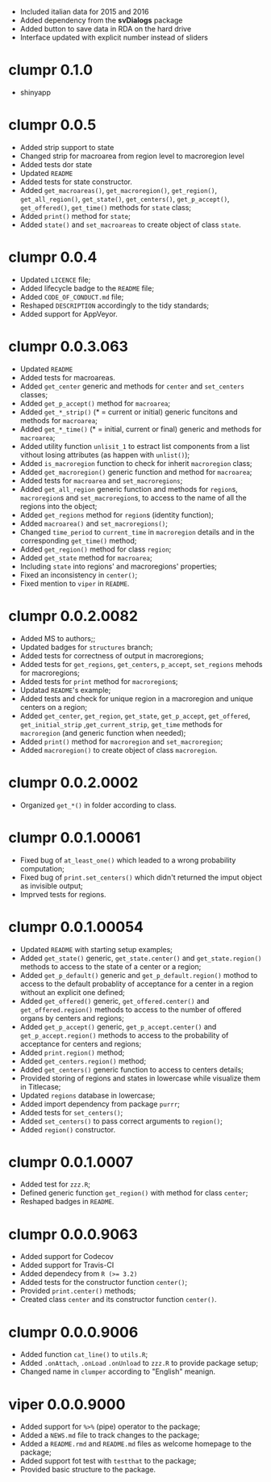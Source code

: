 * Included italian data for 2015 and 2016
* Added dependency from the **svDialogs** package
* Added button to save data in RDA on the hard drive
* Interface updated with explicit number instead of sliders

# clumpr 0.1.0

* shinyapp

# clumpr 0.0.5

* Added strip support to state
* Changed strip for macroarea from region level to macroregion level
* Added tests dor state
* Updated `README`
* Added tests for state constructor.
* Added `get_macroareas()`, `get_macroregion()`, `get_region()`,
    `get_all_region()`, `get_state()`, `get_centers()`, `get_p_accept()`,
    `get_offered()`, `get_time()` methods for `state` class;
* Added `print()` method for `state`;
* Added `state()` and `set_macroareas` to create object of class `state`.

# clumpr 0.0.4

* Updated `LICENCE` file;
* Added lifecycle badge to the `README` file;
* Added `CODE_OF_CONDUCT.md` file;
* Reshaped `DESCRIPTION` accordingly to the tidy standards;
* Added support for AppVeyor.

# clumpr 0.0.3.063

* Updated `README`
* Added tests for macroareas.
* Added `get_center` generic and methods for `center` and `set_centers`
    classes;
* Added `get_p_accept()` method for `macroarea`;
* Added `get_*_strip()` (* = current or initial) generic funcitons and 
  methods for `macroarea`;
* Added `get_*_time()` (* = initial, current or final) generic and methods
  for `macroarea`;
* Added utility function `unlisit_1` to estract list components from a list
  vithout losing attributes (as happen with `unlist()`);
* Added `is_macroregion` function to check for inherit `macroregion` class;
* Added `get_macroregion()` generic function and method for `macroarea`;
* Added tests for `macroarea` and `set_macroregions`;
* Added `get_all_region` generic function and methods for `region`s,
  `macroregion`s and `set_macroregion`s, to access to the name of all the
  regions into the object;
* Added `get_regions` method for `region`s (identity function);
* Added `macroarea()` and `set_macroregions()`;
* Changed `time_period` to `current_time` in `macroregion` details and in
  the corresponding `get_time()` method;
* Added `get_region()` method for class `region`;
* Added `get_state` method for `macroarea`;
* Including `state` into regions' and macroregions' properties;
* Fixed an inconsistency in `center()`;
* Fixed mention to `viper` in `README`.

# clumpr 0.0.2.0082

* Added MS to authors;;
* Updated badges for `structures` branch;
* Added tests for correctness of output in macroregions;
* Added tests for `get_regions`, `get_centers`, `p_accept`, `set_regions`
  mehods for macroregions;
* Added tests for `print` method for `macroregion`s;
* Updatad `README`'s example;
* Added tests and check for unique region in a macroregion and unique
  centers on a region;
* Added `get_center`, `get_region`, `get_state`, `get_p_accept`,
  `get_offered`, `get_initial_strip` ,`get_current_strip`, `get_time`
  methods for `macroregion` (and generic function when needed);
* Added `print()` method for `macroregion` and `set_macroregion`;
* Added `macroregion()` to create object of class `macroregion`.

# clumpr 0.0.2.0002

* Organized `get_*()` in folder according to class.

# clumpr 0.0.1.00061

* Fixed bug of `at_least_one()` which leaded to a wrong probability
  computation;
* Fixed bug of `print.set_centers()` which didn't returned the imput object
  as invisible output;
* Imprved tests for regions.


# clumpr 0.0.1.00054

* Updated `README` with starting setup examples;
* Added `get_state()` generic, `get_state.center()` and `get_state.region()`
  methods to access to the state of a center or a region;
* Added `get_p_default()` generic and `get_p_default.region()` mothod to 
  access to the default probablity of acceptance for a center in a region 
  without an explicit one defined;
* Added `get_offered()` generic, `get_offered.center()` and
  `get_offered.region()` methods to access to the number of offered organs
  by centers and regions;
* Added `get_p_accept()` generic, `get_p_accept.center()` and
  `get_p_accept.region()` methods to access to the probability of
  acceptance for centers and regions;
* Added `print.region()` method;
* Added `get_centers.region()` method;
* Added `get_centers()` generic function to access to centers details;
* Provided storing of regions and states in lowercase while visualize them
  in Titlecase;
* Updated `regions` database in lowercase;
* Added import dependency from package `purrr`;
* Added tests for `set_centers()`;
* Added `set_centers()` to pass correct arguments to `region()`;
* Added `region()` constructor.


# clumpr 0.0.1.0007

* Added test for `zzz.R`;
* Defined generic function `get_region()` with method for class `center`;
* Reshaped badges in `README`.


# clumpr 0.0.0.9063

* Added support for Codecov
* Added support for Travis-CI
* Added dependecy from `R (>= 3.2)`
* Added tests for the constructor function `center()`;
* Provided `print.center()` methods;
* Created class `center` and its constructor function `center()`.


# clumpr 0.0.0.9006

* Added function `cat_line()` to `utils.R`;
* Added `.onAttach`, `.onLoad` `.onUnload` to `zzz.R` to provide package
  setup;
* Changed name in `clumper` according to "English" meanign.


# viper 0.0.0.9000

* Added support for `%>%` (pipe) operator to the package;
* Added a `NEWS.md` file to track changes to the package;
* Added a `README.rmd` and `README.md` files as welcome homepage to the 
  package;
* Added support fot test with `testthat` to the package;
* Provided basic structure to the package.
